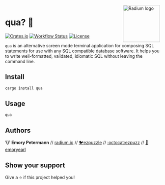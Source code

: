 <a href="https://radium.io/">
    <img src="https://s3-us-west-1.amazonaws.com/radium.io/logo.svg" alt="Radium logo" title="Radium.io" align="right" height="120" />
</a>

qua? :thinking:
===========
[![Crates.io](https://img.shields.io/crates/v/qua.svg)](https://crates.io/crates/qua)
[![Workflow Status](https://github.com/radium-io/qua/CI/badge.svg)](https://github.com/radium-io/qua/actions?query=workflow%3A%22CI%22)
[![License](https://img.shields.io/badge/License-MIT-yellow.svg)](#)

`qua` is an alternative screen mode terminal application for composing SQL statements for use with any SQL compatible database software.  It helps you to write well-formatted, validated, idiomatic SQL without leaving the command line.

## Install

```sh
cargo install qua
```

## Usage

```sh
qua
```

## Authors

:cow: **Emory Petermann** //
[radium.io](https://radium.io) //
[:bird:ezpuzzle](https://twitter.com/ezpuzzle) //
[:octocat:ezpuzz](https://github.com/ezpuzz) //
[:briefcase:emoryearl](https://linkedin.com/in/emoryearl)

## Show your support

Give a ⭐️ if this project helped you!
